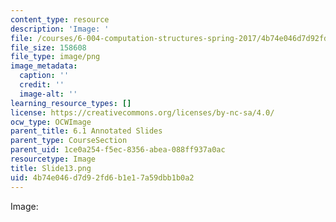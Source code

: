 ```yaml
---
content_type: resource
description: 'Image: '
file: /courses/6-004-computation-structures-spring-2017/4b74e046d7d92fd6b1e17a59dbb1b0a2_Slide13.png
file_size: 158608
file_type: image/png
image_metadata:
  caption: ''
  credit: ''
  image-alt: ''
learning_resource_types: []
license: https://creativecommons.org/licenses/by-nc-sa/4.0/
ocw_type: OCWImage
parent_title: 6.1 Annotated Slides
parent_type: CourseSection
parent_uid: 1ce0a254-f5ec-8356-abea-088ff937a0ac
resourcetype: Image
title: Slide13.png
uid: 4b74e046-d7d9-2fd6-b1e1-7a59dbb1b0a2
---
```

Image: 